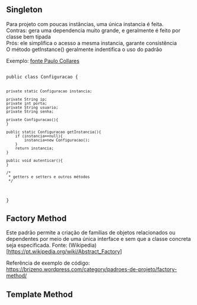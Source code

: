 ## Singleton

Para projeto com poucas instâncias, uma única instancia é feita.  
Contras: gera uma dependencia muito grande, e geralmente é feito por classe bem tipada  
Prós: ele simplifica o acesso a mesma instancia, garante consistência  
O método getInstance() geralmente indentifica o uso do padrão

Exemplo: [fonte Paulo Collares](http://www.paulocollares.com.br/2012/08/exemplo-do-padrao-de-projeto-singleton-o-forever-alone-do-desing-patterns/)

<code>
public class Configuracao {

    private static Configuracao instancia;

    private String ip;
    private int porta;
    private String usuario;
    private String senha;

    private Configuracao(){
    }

    public static Configuracao getInstancia(){
        if (instancia==null){
            instancia=new Configuracao();
        }
        return instancia;
    }

    public void autenticar(){
    }

    /*
     * getters e setters e outros métodos
     */

}
</code>


## Factory Method
 Este padrão permite a criação de famílias de objetos relacionados ou dependentes por meio de uma única interface e sem que a classe concreta seja especificada. Fonte: (Wikipedia)[https://pt.wikipedia.org/wiki/Abstract_Factory]
 
 Referência de exemplo de código:
 https://brizeno.wordpress.com/category/padroes-de-projeto/factory-method/
 
 ## Template Method
